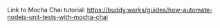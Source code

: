Link to Mocha Chai tutorial: https://buddy.works/guides/how-automate-nodejs-unit-tests-with-mocha-chai
